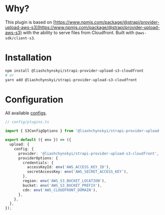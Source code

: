 # Why?

This plugin is based on [https://www.npmjs.com/package/@strapi/provider-upload-aws-s3](https://www.npmjs.com/package/@strapi/provider-upload-aws-s3) with the ability to serve files from Cloudfront. Built with `@aws-sdk/client-s3`.

# Installation

```sh
npm install @liashchynskyi/strapi-provider-upload-s3-cloudfront
# or
yarn add @liashchynskyi/strapi-provider-upload-s3-cloudfront
```

# Configuration

All available [configs](https://docs.aws.amazon.com/AWSJavaScriptSDK/v3/latest/clients/client-s3/interfaces/s3clientresolvedconfig.html).

```ts
// config/plugins.ts

import { S3ConfigOptions } from '@liashchynskyi/strapi-provider-upload-s3-cloudfront'

export default ({ env }) => ({
  upload: {
    config: {
      provider: '@liashchynskyi/strapi-provider-upload-s3-cloudfront',
      providerOptions: {
        credentials: {
          accessKeyId: env('AWS_ACCESS_KEY_ID'),
          secretAccessKey: env('AWS_SECRET_ACCESS_KEY'),
        },
        region: env('AWS_S3_BUCKET_LOCATION'),
        bucket: env('AWS_S3_BUCKET_PREFIX'),
        cdn: env('AWS_CLOUDFRONT_DOMAIN'),
      },
    },
  },
});

```

